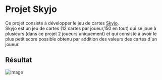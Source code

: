 # Projet Skyjo 

Ce projet consiste à développer le jeu de cartes [Skyjo](https://www.regles-de-jeux.com/regle-du-skyjo/).  
Skyjo est un jeu de cartes (12 cartes par joueur,150 en tout) qui se joue à plusieurs (dans ce projet 2 joueurs uniquement) et qui consiste à avoir le plus petit score possible obtenu par addition des valeurs des cartes d'un joueur.  


## Résultat 
![image](https://github.com/NadiaArhbal/Projects-at-ESI/assets/99414756/a659c247-5272-4879-b502-161755de9102)
